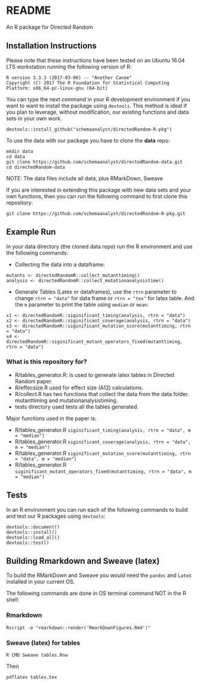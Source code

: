 # README #

An R package for Directed Random

## Installation Instructions

Please note that these instructions have been tested on an Ubuntu 16.04 LTS workstation running the following version of R:

```shell
R version 3.3.3 (2017-03-06) -- "Another Canoe"
Copyright (C) 2017 The R Foundation for Statistical Computing
Platform: x86_64-pc-linux-gnu (64-bit)
```

You can type the next command in your R development environment if you want to want to install the package using `devtools`. This method is ideal if you plan to leverage, without modification, our existing functions and data sets in
your own work. 

```shell
devtools::install_github("schemaanalyst/directedRandom-R-pkg")
```

To use the data with our package you have to clone the **data** repo:

```shell
mkdir data
cd data
git clone https://github.com/schemaanalyst/directedRandom-data.git
cd directedRandom-data
```
NOTE: The data files include all data, plus RMarkDown, Sweave

If you are interested in extending this package with new data sets and your own functions, then you can run the
following command to first clone this repository:

```shell
git clone https://github.com/schemaanalyst/directedRandom-R-pkg.git
```

## Example Run
In your data directory (the cloned data repo) run the R environment and use the following commands:

* Collecting the data into a dataframe:

```shell
mutants <- directedRandomR::collect_mutanttiming()
analysis <- directedRandomR::collect_mutationanalysistime()
```
* Generate Tables (Latex or dataframes), use the `rtrn` parameter to change `rtrn = "data"` for data frame or `rtrn = "tex"` for latex table. And the `m` parameter to print the table using `median` or `mean`:

```shell
x1 <- directedRandomR::siginificant_timing(analysis, rtrn = "data")
x2 <- directedRandomR::siginificant_coverage(analysis, rtrn = "data")
x3 <- directedRandomR::siginificant_mutation_score(mutanttiming, rtrn = "data")
x4 <- directedRandomR::siginificant_mutant_operators_fixed(mutanttiming, rtrn = "data")
```


### What is this repository for? ###

* R/tables_generator.R: is used to generate latex tables in Directed Random paper.
* R/effecsize.R  used for effect size (A12) calculations.
* R/collect.R has two functions that collect the data from the data folder. mutanttiming and mutationanalysistiming.
* tests directory used tests all the tables generated.

Major functions used in the paper is:

* R/tables_generator.R `siginificant_timing(analysis, rtrn = "data", m = "median")`
* R/tables_generator.R `siginificant_coverage(analysis, rtrn = "data", m = "median")`
* R/tables_generator.R `siginificant_mutation_score(mutanttiming, rtrn = "data", m = "median")`
* R/tables_generator.R `siginificant_mutant_operators_fixed(mutanttiming, rtrn = "data", m = "median")`


## Tests

In an R environment you can run each of the following commands to build and test our R packages using `devtools`:

```shell
devtools::document()
devtools::install()
devtools::load_all()
devtools::test()
```

## Building Rmarkdown and Sweave (latex)

To build the RMarkDown and Sweave you would need the `pandoc` and `LateX` installed in your current OS.

The following commands are done in OS terminal command NOT in the R shell:

### Rmarkdown

```shell
Rscript -e "rmarkdown::render('RmarkDownFigures.Rmd')"
```

### Sweave (latex) for tables

```shell
R CMD Sweave tables.Rnw
```

Then

```shell
pdflatex tables.tex
```
